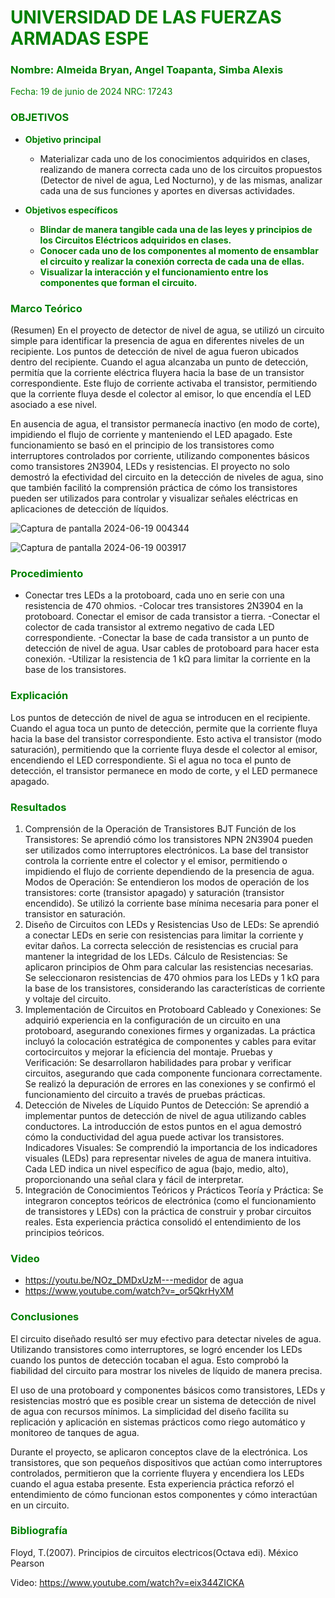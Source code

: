# <span style="color:green">UNIVERSIDAD DE LAS FUERZAS ARMADAS ESPE</span>

### <span style="color:green">Nombre: Almeida Bryan, Angel Toapanta, Simba Alexis</span>
<span style="color:green">Fecha: 19 de junio de 2024</span>
<span style="color:green">NRC: 17243</span>

<justify>

### <span style="color:green">OBJETIVOS</span>

- **<span style="color:green">Objetivo principal</span>**
  - Materializar cada uno de los conocimientos adquiridos en clases, realizando de manera correcta cada uno de los circuitos propuestos (Detector de nivel de agua, Led Nocturno), y de las mismas, analizar cada una de sus funciones y aportes en diversas actividades.

- **<span style="color:green">Objetivos específicos</span>**
  - **<span style="color:green">Blindar de manera tangible cada una de las leyes y principios de los Circuitos Eléctricos adquiridos en clases.</span>**
  - **<span style="color:green">Conocer cada uno de los componentes al momento de ensamblar el circuito y realizar la conexión correcta de cada una de ellas.</span>**
  - **<span style="color:green">Visualizar la interacción y el funcionamiento entre los componentes que forman el circuito.</span>**

### <span style="color:green">Marco Teórico</span>
(Resumen)
En el proyecto de detector de nivel de agua, se utilizó un circuito simple para identificar la presencia de agua en diferentes niveles de un recipiente. Los puntos de detección de nivel de agua fueron ubicados dentro del recipiente. Cuando el agua alcanzaba un punto de detección, permitía que la corriente eléctrica fluyera hacia la base de un transistor correspondiente. Este flujo de corriente activaba el transistor, permitiendo que la corriente fluya desde el colector al emisor, lo que encendía el LED asociado a ese nivel.

En ausencia de agua, el transistor permanecía inactivo (en modo de corte), impidiendo el flujo de corriente y manteniendo el LED apagado. Este funcionamiento se basó en el principio de los transistores como interruptores controlados por corriente, utilizando componentes básicos como transistores 2N3904, LEDs y resistencias. El proyecto no solo demostró la efectividad del circuito en la detección de niveles de agua, sino que también facilitó la comprensión práctica de cómo los transistores pueden ser utilizados para controlar y visualizar señales eléctricas en aplicaciones de detección de líquidos.

![Captura de pantalla 2024-06-19 004344](https://github.com/bryal14/Fund.Circuitos-Electricos/assets/150269328/225f66d1-5ff4-42b9-a0b2-05666ec7ec07)

![Captura de pantalla 2024-06-19 003917](https://github.com/bryal14/Fund.Circuitos-Electricos/assets/150269328/fbe41800-2ba5-4381-a974-e1e7313deb3b)


### <span style="color:green">Procedimiento</span>
- Conectar tres LEDs a la protoboard, cada uno en serie con una resistencia de 470 ohmios.
-Colocar tres transistores 2N3904 en la protoboard. Conectar el emisor de cada transistor a tierra.
-Conectar el colector de cada transistor al extremo negativo de cada LED correspondiente.
-Conectar la base de cada transistor a un punto de detección de nivel de agua. Usar cables de protoboard para hacer esta conexión.
-Utilizar la resistencia de 1 kΩ para limitar la corriente en la base de los transistores.
### <span style="color:green">Explicación</span>
Los puntos de detección de nivel de agua se introducen en el recipiente. Cuando el agua toca un punto de detección, permite que la corriente fluya hacia la base del transistor correspondiente. Esto activa el transistor (modo saturación), permitiendo que la corriente fluya desde el colector al emisor, encendiendo el LED correspondiente.
Si el agua no toca el punto de detección, el transistor permanece en modo de corte, y el LED permanece apagado.

### <span style="color:green">Resultados</span>
1. Comprensión de la Operación de Transistores BJT
Función de los Transistores: Se aprendió cómo los transistores NPN 2N3904 pueden ser utilizados como interruptores electrónicos. La base del transistor controla la corriente entre el colector y el emisor, permitiendo o impidiendo el flujo de corriente dependiendo de la presencia de agua.
Modos de Operación: Se entendieron los modos de operación de los transistores: corte (transistor apagado) y saturación (transistor encendido). Se utilizó la corriente base mínima necesaria para poner el transistor en saturación.
2. Diseño de Circuitos con LEDs y Resistencias
Uso de LEDs: Se aprendió a conectar LEDs en serie con resistencias para limitar la corriente y evitar daños. La correcta selección de resistencias es crucial para mantener la integridad de los LEDs.
Cálculo de Resistencias: Se aplicaron principios de Ohm para calcular las resistencias necesarias. Se seleccionaron resistencias de 470 ohmios para los LEDs y 1 kΩ para la base de los transistores, considerando las características de corriente y voltaje del circuito.
3. Implementación de Circuitos en Protoboard
Cableado y Conexiones: Se adquirió experiencia en la configuración de un circuito en una protoboard, asegurando conexiones firmes y organizadas. La práctica incluyó la colocación estratégica de componentes y cables para evitar cortocircuitos y mejorar la eficiencia del montaje.
Pruebas y Verificación: Se desarrollaron habilidades para probar y verificar circuitos, asegurando que cada componente funcionara correctamente. Se realizó la depuración de errores en las conexiones y se confirmó el funcionamiento del circuito a través de pruebas prácticas.
4. Detección de Niveles de Líquido
Puntos de Detección: Se aprendió a implementar puntos de detección de nivel de agua utilizando cables conductores. La introducción de estos puntos en el agua demostró cómo la conductividad del agua puede activar los transistores.
Indicadores Visuales: Se comprendió la importancia de los indicadores visuales (LEDs) para representar niveles de agua de manera intuitiva. Cada LED indica un nivel específico de agua (bajo, medio, alto), proporcionando una señal clara y fácil de interpretar.
5. Integración de Conocimientos Teóricos y Prácticos
Teoría y Práctica: Se integraron conceptos teóricos de electrónica (como el funcionamiento de transistores y LEDs) con la práctica de construir y probar circuitos reales. Esta experiencia práctica consolidó el entendimiento de los principios teóricos.
### <span style="color:green">Video</span>
* https://youtu.be/NOz_DMDxUzM---medidor de agua
* https://www.youtube.com/watch?v=_or5QkrHyXM

  
### <span style="color:green">Conclusiones</span>
El circuito diseñado resultó ser muy efectivo para detectar niveles de agua. Utilizando transistores como interruptores, se logró encender los LEDs cuando los puntos de detección tocaban el agua. Esto comprobó la fiabilidad del circuito para mostrar los niveles de líquido de manera precisa.

El uso de una protoboard y componentes básicos como transistores, LEDs y resistencias mostró que es posible crear un sistema de detección de nivel de agua con recursos mínimos. La simplicidad del diseño facilita su replicación y aplicación en sistemas prácticos como riego automático y monitoreo de tanques de agua.

Durante el proyecto, se aplicaron conceptos clave de la electrónica. Los transistores, que son pequeños dispositivos que actúan como interruptores controlados, permitieron que la corriente fluyera y encendiera los LEDs cuando el agua estaba presente. Esta experiencia práctica reforzó el entendimiento de cómo funcionan estos componentes y cómo interactúan en un circuito.

### <span style="color:green">Bibliografía</span>

</justify>

Floyd, T.(2007). Principios de circuitos electricos(Octava edi). México Pearson

Video: https://www.youtube.com/watch?v=eix344ZICKA


</justify>

